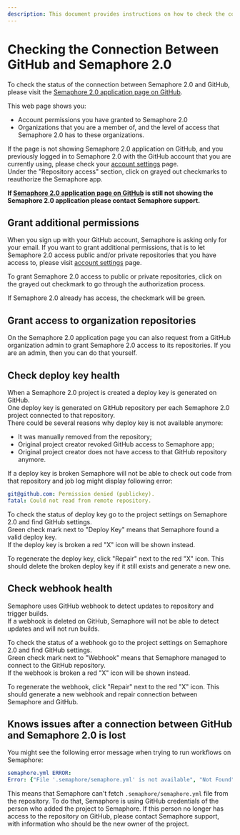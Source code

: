```yaml
---
description: This document provides instructions on how to check the connection between GitHub and Semaphore 2.0.
---
```


# Checking the Connection Between GitHub and Semaphore 2.0

To check the status of the connection between Semaphore 2.0 and GitHub, please visit
the [Semaphore 2.0 application page on GitHub](https://github.com/settings/connections/applications/328c742132e5407abd7d).

This web page shows you:

- Account permissions you have granted to Semaphore 2.0
- Organizations that you are a member of, and the level of access that Semaphore
  2.0 has to these organizations.

If the page is not showing Semaphore 2.0 application on GitHub, and you
previously logged in to Semaphore 2.0 with the GitHub account that you are
currently using, please check your [account settings](https://me.semaphoreci.com/account) page.  
Under the "Repository access" section, click on grayed out checkmarks to reauthorize the Semaphore app.

**If [Semaphore 2.0 application page on GitHub](https://github.com/settings/connections/applications/328c742132e5407abd7d) is still not showing the Semaphore 2.0 application
please contact Semaphore support.**


## Grant additional permissions

When you sign up with your GitHub account, Semaphore is asking only for your
email. If you want to grant additional permissions, that is to let Semaphore
2.0 access public and/or private repositories that you have access to, please
visit [account settings](https://me.semaphoreci.com/account) page.

To grant Semaphore 2.0 access to public or private repositories, click on the grayed out checkmark to go through the authorization process.

If Semaphore 2.0 already has access, the checkmark will be green.

## Grant access to organization repositories

On the Semaphore 2.0 application page you can also request from a GitHub organization admin
to grant Semaphore 2.0 access to its repositories. If you are an admin, then you can do
that yourself.

## Check deploy key health
When a Semaphore 2.0 project is created a deploy key is generated on GitHub.  
One deploy key is generated on GitHub repository per each Semaphore 2.0 project connected to that repository.  
There could be several reasons why deploy key is not available anymore: 
- It was manually removed from the repository;
- Original project creator revoked GitHub access to Semaphore app;
- Original project creator does not have access to that GitHub repository anymore.

If a deploy key is broken Semaphore will not be able to check out code from that repository and job log might display following error:
``` yaml
git@github.com: Permission denied (publickey).
fatal: Could not read from remote repository.
```
To check the status of deploy key go to the project settings on Semaphore 2.0 and find GitHub settings.  
Green check mark next to "Deploy Key" means that Semaphore found a valid deploy key.  
If the deploy key is broken a red "X" icon will be shown instead. 

To regenerate the deploy key, click "Repair" next to the red "X" icon. This should delete the broken deploy key if it still exists and generate a new one.  

## Check webhook health
Semaphore uses GitHub webhook to detect updates to repository and trigger builds.  
If a webhook is deleted on GitHub, Semaphore will not be able to detect updates and will not run builds.  

To check the status of a webhook go to the project settings on Semaphore 2.0 and find GitHub settings.  
Green check mark next to "Webhook" means that Semaphore managed to connect to the GitHub repository.  
If the webhook is broken a red "X" icon will be shown instead. 

To regenerate the webhook, click "Repair" next to the red "X" icon. This should generate a new webhook and repair connection between Semaphore and GitHub.  


## Knows issues after a connection between GitHub and Semaphore 2.0 is lost

You might see the following error message when trying to run workflows on Semaphore:

``` yaml
semaphore.yml ERROR:
Error: {"File '.semaphore/semaphore.yml' is not available", "Not Found"}
```

This means that Semaphore can't fetch `.semaphore/semaphore.yml` file from the
repository. To do that, Semaphore is using GitHub credentials of the person who added
the project to Semaphore. If this person no longer has access to the repository
on GitHub, please contact Semaphore support, with information who should be the
new owner of the project.



